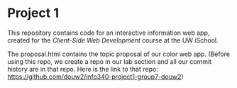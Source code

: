 # Project 1

This repository contains code for an interactive information web app, created for the _Client-Side Web Development_ course at the UW iSchool.

The proposal.html contains the topic proposal of our color web app.
(Before using this repo, we create a repo in our lab section and all our commit history are in that repo. Here is the link to that repo: https://github.com/douw2/info340-project1-group7-douw2)